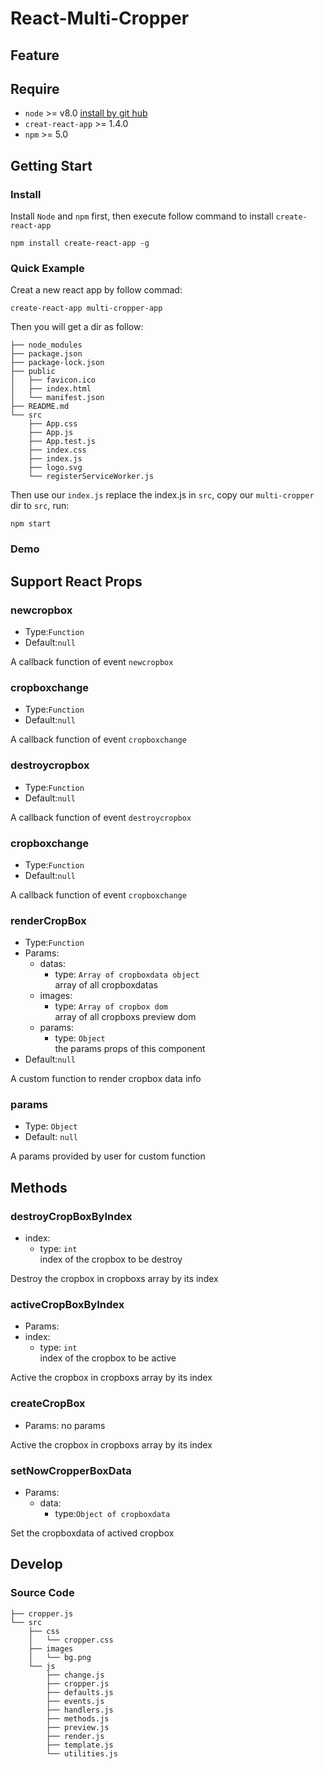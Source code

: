 # React-Multi-Cropper



## Feature

## Require
- `node` >= v8.0 [install by git hub](https://github.com/nodejs/node/blob/master/BUILDING.md)  
- `creat-react-app` >= 1.4.0  
- `npm` >= 5.0


## Getting Start
### Install
Install `Node` and `npm` first, then execute follow command to install `create-react-app`
```
npm install create-react-app -g
```
### Quick Example
Creat a new react app by follow commad:
```
create-react-app multi-cropper-app
```
Then you will get a dir as follow:
```
├── node_modules
├── package.json
├── package-lock.json
├── public
│   ├── favicon.ico
│   ├── index.html
│   └── manifest.json
├── README.md
└── src
    ├── App.css
    ├── App.js
    ├── App.test.js
    ├── index.css
    ├── index.js
    ├── logo.svg
    └── registerServiceWorker.js
```
Then use our `index.js` replace the index.js in `src`, copy our `multi-cropper` dir to `src`, run:
```
npm start
```
### Demo


## Support React Props

### newcropbox
- Type:`Function`  
- Default:`null` 

A callback function of event `newcropbox`  

### cropboxchange
- Type:`Function`   
- Default:`null`

A callback function of event `cropboxchange`  

### destroycropbox
- Type:`Function`   
- Default:`null`

A callback function of event `destroycropbox`  

### cropboxchange
- Type:`Function`   
- Default:`null`

A callback function of event `cropboxchange`  

### renderCropBox
- Type:`Function`  
- Params: 
  - datas: 
    - type: `Array of cropboxdata object`  
  array of all cropboxdatas   
  - images:  
    - type: `Array of cropbox dom`  
  array of all cropboxs preview dom  
  - params:   
    - type: `Object`  
  the params props of this component  
- Default:`null`

A custom function to render cropbox data info  

### params
- Type: `Object`  
- Default: `null`

A params provided by user for custom function  


## Methods

### destroyCropBoxByIndex   
- index:  
  - type: `int`  
    index of the cropbox to be destroy
    
Destroy the cropbox in cropboxs array by its index  

### activeCropBoxByIndex  
  - Params: 
  - index:  
    - type: `int`    
    index of the cropbox to be active       

Active the cropbox in cropboxs array by its index  

### createCropBox  
- Params: no params     

Active the cropbox in cropboxs array by its index   

### setNowCropperBoxData
- Params: 
  - data: 
    - type:`Object of cropboxdata`          

Set the cropboxdata of actived cropbox

## Develop
### Source Code
```text
├── cropper.js
└── src
    ├── css
    │   └── cropper.css
    ├── images
    │   └── bg.png
    └── js
        ├── change.js
        ├── cropper.js
        ├── defaults.js
        ├── events.js
        ├── handlers.js
        ├── methods.js
        ├── preview.js
        ├── render.js
        ├── template.js
        └── utilities.js

```
